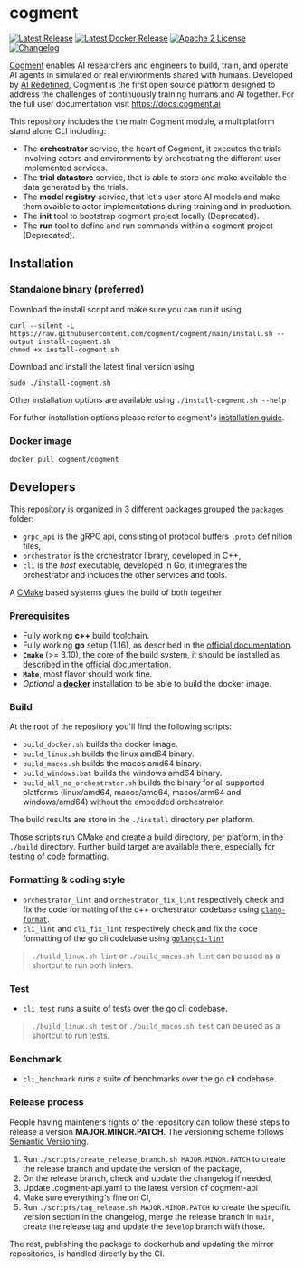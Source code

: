 # cogment

[![Latest Release](https://img.shields.io/github/v/release/cogment/cogment?label=latest%20release&sort=semver&style=flat-square)](https://github.com/cogment/cogment/releases)
[![Latest Docker Release](https://img.shields.io/docker/v/cogment/cogment?label=latest%20docker%20release&sort=semver&style=flat-square)](https://hub.docker.com/r/cogment/cogment) [![Apache 2 License](https://img.shields.io/badge/license-Apache%202-green?style=flat-square)](./LICENSE) [![Changelog](https://img.shields.io/badge/-Changelog%20-blueviolet?style=flat-square)](./CHANGELOG.md)

[Cogment](https://cogment.ai) enables AI researchers and engineers to build, train, and operate AI agents in simulated or real environments shared with humans. Developed by [AI Redefined](https://ai-r.com), Cogment is the first open source platform designed to address the challenges of continuously training humans and AI together. For the full user documentation visit <https://docs.cogment.ai>

This repository includes the the main Cogment module, a multiplatform stand alone CLI including:

- The **orchestrator** service, the heart of Cogment, it executes the trials involving actors and environments by orchestrating the different user implemented services.
- The **trial datastore** service, that is able to store and make available the data generated by the trials.
- The **model registry** service, that let's user store AI models and make them avaible to actor implementations during training and in production.
- The **init** tool to bootstrap cogment project locally (Deprecated).
- The **run** tool to define and run commands within a cogment project (Deprecated).

## Installation

### Standalone binary (preferred)

Download the install script and make sure you can run it using

```console
curl --silent -L https://raw.githubusercontent.com/cogment/cogment/main/install.sh --output install-cogment.sh
chmod +x install-cogment.sh
```

Download and install the latest final version using

```console
sudo ./install-cogment.sh
```

Other installation options are available using `./install-cogment.sh --help`

For futher installation options please refer to cogment's [installation guide](https://cogment.ai/docs/cogment/installation/).

### Docker image

```console
docker pull cogment/cogment
```

## Developers

This repository is organized in 3 different packages grouped the `packages` folder:

- `grpc_api` is the gRPC api, consisting of protocol buffers `.proto` definition files,
- `orchestrator` is the orchestrator library, developed in C++,
- `cli` is the _host_ executable, developed in Go, it integrates the orchestrator and includes the other services and tools.

A [CMake](https://cmake.org) based systems glues the build of both together

### Prerequisites

- Fully working **c++** build toolchain.
- Fully working **go** setup (1.16), as described in the [official documentation](https://golang.org/doc/install).
- **`Cmake`** (>= 3.10), the core of the build system, it should be installed as described in the [official documentation](https://cmake.org/install/).
- **`Make`**, most flavor should work fine.
- _Optional_ a [**docker**](https://www.docker.com/) installation to be able to build the docker image.

### Build

At the root of the repository you'll find the following scripts:

- `build_docker.sh` builds the docker image.
- `build_linux.sh` builds the linux amd64 binary.
- `build_macos.sh` builds the macos amd64 binary.
- `build_windows.bat` builds the windows amd64 binary.
- `build_all_no_orchestrator.sh` builds the binary for all supported platforms (linux/amd64, macos/amd64, macos/arm64 and windows/amd64) without the embedded orchestrator.

The build results are store in the `./install` directory per platform.

Those scripts run CMake and create a build directory, per platform, in the `./build` directory. Further build target are available there, especially for testing of code formatting.

### Formatting & coding style

- `orchestrator_lint` and `orchestrator_fix_lint` respectively check and fix the code formatting of the c++ orchestrator codebase using [`clang-format`](https://clang.llvm.org/docs/ClangFormat.html).
- `cli_lint` and `cli_fix_lint` respectively check and fix the code formatting of the go cli codebase using [`golangci-lint`](https://golangci-lint.run)

> `./build_linux.sh lint` or `./build_macos.sh lint` can be used as a shortcut to run both linters.

### Test

- `cli_test` runs a suite of tests over the go cli codebase.

> `./build_linux.sh test` or `./build_macos.sh test` can be used as a shortcut to run tests.

### Benchmark

- `cli_benchmark` runs a suite of benchmarks over the go cli codebase.

### Release process

People having mainteners rights of the repository can follow these steps to release a version **MAJOR.MINOR.PATCH**. The versioning scheme follows [Semantic Versioning](http://semver.org/spec/v2.0.0.html).

1. Run `./scripts/create_release_branch.sh MAJOR.MINOR.PATCH` to create the release branch and update the version of the package,
2. On the release branch, check and update the changelog if needed,
3. Update .cogment-api.yaml to the latest version of cogment-api
4. Make sure everything's fine on CI,
5. Run `./scripts/tag_release.sh MAJOR.MINOR.PATCH` to create the specific version section in the changelog, merge the release branch in `main`, create the release tag and update the `develop` branch with those.

The rest, publishing the package to dockerhub and updating the mirror repositories, is handled directly by the CI.
